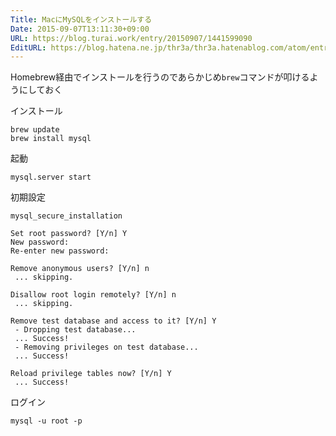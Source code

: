 ```yaml
---
Title: MacにMySQLをインストールする
Date: 2015-09-07T13:11:30+09:00
URL: https://blog.turai.work/entry/20150907/1441599090
EditURL: https://blog.hatena.ne.jp/thr3a/thr3a.hatenablog.com/atom/entry/6653458415120456287
---
```


Homebrew経由でインストールを行うのであらかじめ`brew`コマンドが叩けるようにしておく

インストール
```
brew update
brew install mysql
```
起動
```
mysql.server start
```
初期設定
```
mysql_secure_installation
```

```
Set root password? [Y/n] Y
New password: 
Re-enter new password: 

Remove anonymous users? [Y/n] n
 ... skipping.

Disallow root login remotely? [Y/n] n
 ... skipping.

Remove test database and access to it? [Y/n] Y
 - Dropping test database...
 ... Success!
 - Removing privileges on test database...
 ... Success!

Reload privilege tables now? [Y/n] Y
 ... Success!
```

ログイン
```
mysql -u root -p
```
